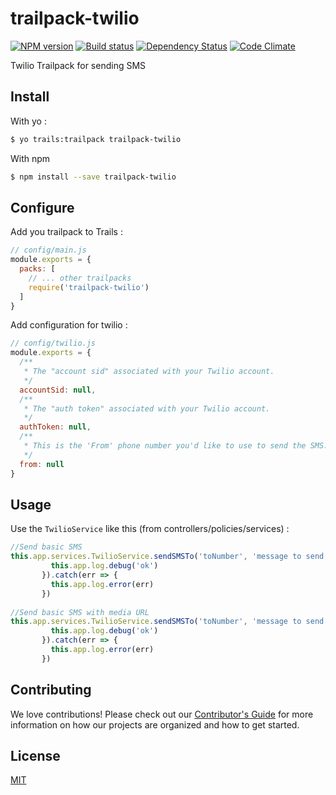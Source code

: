 # trailpack-twilio

[![NPM version][npm-image]][npm-url]
[![Build status][ci-image]][ci-url]
[![Dependency Status][daviddm-image]][daviddm-url]
[![Code Climate][codeclimate-image]][codeclimate-url]

Twilio Trailpack for sending SMS

## Install
With yo : 
```sh
$ yo trails:trailpack trailpack-twilio
```

With npm
```sh
$ npm install --save trailpack-twilio
```

## Configure

Add you trailpack to Trails :
```js
// config/main.js
module.exports = {
  packs: [
    // ... other trailpacks
    require('trailpack-twilio')
  ]
}
```

Add configuration for twilio : 
```js
// config/twilio.js
module.exports = {
  /**
   * The "account sid" associated with your Twilio account.
   */
  accountSid: null,
  /**
   * The "auth token" associated with your Twilio account.
   */
  authToken: null,
  /**
   * This is the 'From' phone number you'd like to use to send the SMS.
   */
  from: null
}
```

## Usage
Use the `TwilioService` like this (from controllers/policies/services) : 
```js
//Send basic SMS
this.app.services.TwilioService.sendSMSTo('toNumber', 'message to send').then(response => {
         this.app.log.debug('ok')
       }).catch(err => {
         this.app.log.error(err)
       })
       
//Send basic SMS with media URL
this.app.services.TwilioService.sendSMSTo('toNumber', 'message to send', {mediaUrl: 'http://myurl.fr'}).then(response => {
         this.app.log.debug('ok')
       }).catch(err => {
         this.app.log.error(err)
       })

```

## Contributing
We love contributions! Please check out our [Contributor's Guide](https://github.com/trailsjs/trails/blob/master/.github/CONTRIBUTING.md) for more
information on how our projects are organized and how to get started.

## License
[MIT](https://github.com/jaumard/trailpack-twilio/blob/master/LICENSE)

[npm-image]: https://img.shields.io/npm/v/trailpack-twilio.svg?style=flat-square
[npm-url]: https://npmjs.org/package/trailpack-twilio
[ci-image]: https://img.shields.io/travis/jaumard/trailpack-twilio/master.svg?style=flat-square
[ci-url]: https://travis-ci.org/jaumard/trailpack-twilio
[daviddm-image]: http://img.shields.io/david/jaumard/trailpack-twilio.svg?style=flat-square
[daviddm-url]: https://david-dm.org/jaumard/trailpack-twilio
[codeclimate-image]: https://img.shields.io/codeclimate/github/jaumard/trailpack-twilio.svg?style=flat-square
[codeclimate-url]: https://codeclimate.com/github/jaumard/trailpack-twilio

